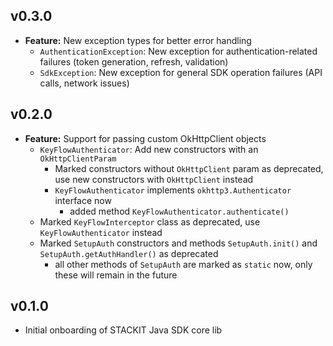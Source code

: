 ## v0.3.0
- **Feature:** New exception types for better error handling
  - `AuthenticationException`: New exception for authentication-related failures (token generation, refresh, validation)
  - `SdkException`: New exception for general SDK operation failures (API calls, network issues)

## v0.2.0
- **Feature:** Support for passing custom OkHttpClient objects
  - `KeyFlowAuthenticator`: Add new constructors with an `OkHttpClientParam`
    - Marked constructors without `OkHttpClient` param as deprecated, use new constructors with `OkHttpClient` instead
    - `KeyFlowAuthenticator` implements `okhttp3.Authenticator` interface now
      - added method `KeyFlowAuthenticator.authenticate()`
  - Marked `KeyFlowInterceptor` class as deprecated, use `KeyFlowAuthenticator` instead
  - Marked `SetupAuth` constructors and methods `SetupAuth.init()` and `SetupAuth.getAuthHandler()` as deprecated
    - all other methods of `SetupAuth` are marked as `static` now, only these will remain in the future

## v0.1.0
- Initial onboarding of STACKIT Java SDK core lib
